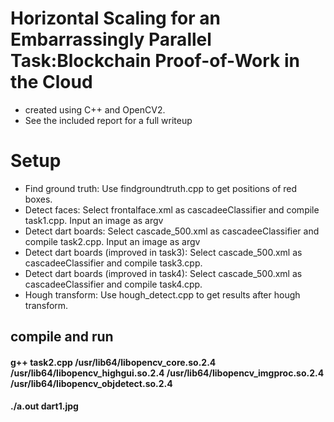 #  Horizontal Scaling for an Embarrassingly Parallel Task:Blockchain Proof-of-Work in the Cloud
- created using C++ and OpenCV2.
- See the included report for a full writeup
#  Setup
- Find ground truth:  Use findgroundtruth.cpp to get positions of red boxes.
- Detect faces: Select frontalface.xml as cascadeeClassifier and compile task1.cpp. Input an image as argv
- Detect dart boards:  Select cascade_500.xml as cascadeeClassifier and compile task2.cpp. Input an image as argv
- Detect dart boards (improved in task3):  Select cascade_500.xml as cascadeeClassifier and compile task3.cpp. 
- Detect dart boards (improved in task4):  Select cascade_500.xml as cascadeeClassifier and compile task4.cpp. 
- Hough transform:  Use hough_detect.cpp to get results after hough transform.
## compile and run
#### g++ task2.cpp /usr/lib64/libopencv_core.so.2.4 /usr/lib64/libopencv_highgui.so.2.4 /usr/lib64/libopencv_imgproc.so.2.4 /usr/lib64/libopencv_objdetect.so.2.4 
#### ./a.out dart1.jpg
